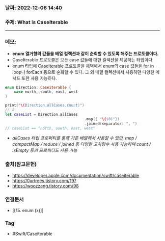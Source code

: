 ### 날짜: 2022-12-06 14:40

### 주제:  What is CaseIterable
---
### 메모: 
- **enum 열거형의 값들을 배열 컬렉션과 같이 순회할 수 있도록 해주는 프로토콜이다.**
- CaseIterable 프로토콜은 모든 case 값들에 대한 컬렉션을 제공하는 타입이다.
- enum 타입에 CaseIterable 프로토콜을 채택해서 enum의 case 값들을 for in loop나 forEach 등으로 순회할 수 있다. 그 외 배열 컬렉션에서 사용하던 다양한 메서드 또한 사용 가능하다. 
~~~ swift 
enum Direction: Caseiterable { 
	case north, south, east, west
}

print("\(Direction.allCases.count)")
// 4
let caseList = Direction.allCases
									.map({ "\($0)"})
									.joined(separator: ", ")
// caseList == "north, south, east, west"
~~~
- *allCases 타입 프로퍼티를 통해 기존 배열에서 사용할 수 있던, map / compactMap / reduce / joined 등 다양한 고차함수 사용 가능하며 count / isEmpty 등의 프로퍼티도 사용 가능*

### 출처(참고문헌) 
- https://developer.apple.com/documentation/swift/caseiterable
- https://0urtrees.tistory.com/197
- https://woozzang.tistory.com/98
### 연결문서 
- [[15. enum (x)]]

### Tag
- #Swift/Caseiterable